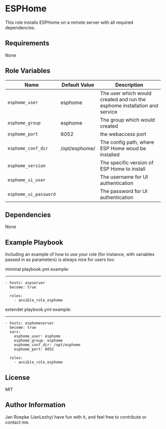 # ESPHome

This role installs ESPHome on a remote server with all required dependencies.

## Requirements

None

## Role Variables

| Name                  | Default Value | Description                                                               |
| --------------------- | ------------- | ------------------------------------------------------------------------- |
| `esphome_user`        | esphome       | The user which would created and run the esphome installation and service |
| `esphome_group`       | esphome       | The group which would created                                             |
| `esphome_port`        | 6052          | the webaccess port                                                        |
| `esphome_conf_dir`    | /opt/esphome/ | The config path, where ESP Home woud be installed                         |
| `esphome_version`     |               | The specific version of ESP Home to install                               |
| `esphome_ui_user`     |               | The username for UI authentication                                        |
| `esphome_ui_password` |               | The password for UI authentication                                        |

## Dependencies

None

## Example Playbook

Including an example of how to use your role (for instance, with variables passed in as parameters) is always nice for users too:

minimal playbook.yml example:

---

    - hosts: espserver
      become: true

      roles:
        - ansible_role_esphome

extendet playbook.yml example:

---

    - hosts: esphomeserver
      become: true
      vars:
        esphome_user: esphome
        esphome_group: esphome
        esphome_conf_dir: /opt/esphome
        esphome_port: 6052

      roles:
        - ansible_role_esphome

## License

MIT

## Author Information

Jan Roepke (JanLeshy)
have fun with it, and feel free to contribute or contact me.
